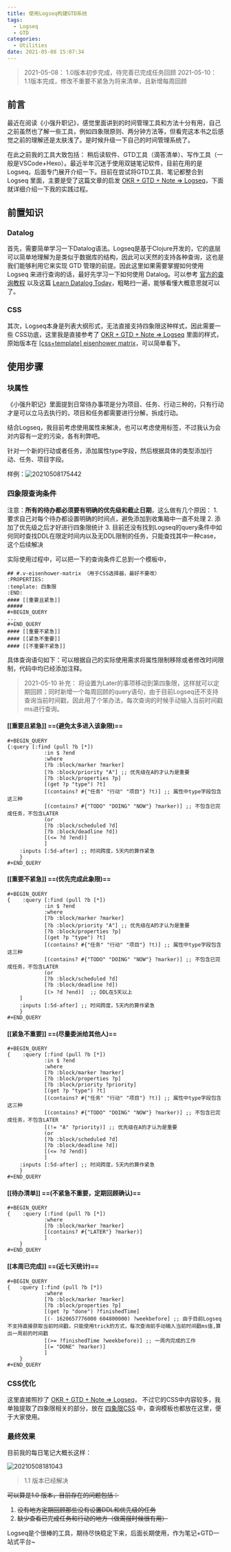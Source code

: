 ```yaml
---
title: 使用Logseq构建GTD系统
tags:
  - Logseq
  - GTD
categories:
  - Utilities
date: 2021-05-08 15:07:34
---
```


> 2021-05-08： 1.0版本初步完成，待完善已完成任务回顾
> 2021-05-10： 1.1版本完成，修改不重要不紧急为将来清单，且新增每周回顾

## 前言

最近在阅读《小强升职记》，感觉里面讲到的时间管理工具和方法十分有用，自己之前虽然也了解一些工具，例如四象限原则、两分钟方法等，但看完这本书之后感觉之前的理解还是太肤浅了。是时候升级一下自己的时间管理系统了。

<!-- more -->

在此之前我的工具大致包括： 稍后读软件、GTD工具（滴答清单）、写作工具（一般是VSCode+Hexo）。最近半年沉迷于使用双链笔记软件，目前在用的是 Logseq，后面专门展开介绍一下。目前在尝试将GTD工具、笔记都整合到 Logseq 里面，主要是受了这篇文章的启发 [OKR + GTD + Note => Logseq](https://www.bmpi.dev/self/okr-gtd-note-logseq/)，下面就详细介绍一下我的实践过程。

## 前置知识

### Datalog

首先，需要简单学习一下Datalog语法。Logseq是基于Clojure开发的，它的底层可以简单地理解为是类似于数据库的结构，因此可以天然的支持各种查询，这也是我们能够利用它来实现 GTD 管理的前提。因此这里如果需要掌握如何使用 Logseq 来进行查询的话，最好先学习一下如何使用 Datalog。可以参考 [官方的查询教程](https://logseq.github.io/#/page/advanced%20queries) 以及这篇 [Learn Datalog Today](http://www.learndatalogtoday.org/)，粗略扫一遍，能够看懂大概意思就可以了。

### CSS

其次，Logseq本身是列表大纲形式，无法直接支持四象限这种样式，因此需要一些 CSS功底，这里我是直接参考了 [OKR + GTD + Note => Logseq](https://www.bmpi.dev/self/okr-gtd-note-logseq/) 里面的样式，原始版本在 [[css+template] eisenhower matrix](https://discuss.logseq.com/t/css-template-eisenhower-matrix/526)，可以简单看下。

## 使用步骤

### 块属性

《小强升职记》里面提到日常待办事项是分为项目、任务、行动三种的，只有行动才是可以立马去执行的，项目和任务都需要进行分解，拆成行动。

结合Logseq，我目前考虑使用属性来解决，也可以考虑使用标签，不过我认为会对内容有一定的污染，各有利弊吧。

针对一个新的行动或者任务，添加属性type字段，然后根据具体的类型添加行动、任务、项目字段。

样例：![20210508175442](https://learner.oss-cn-hangzhou.aliyuncs.com/img/20210508175442.png)

### 四象限查询条件

注意：**所有的待办都必须要有明确的优先级和截止日期**，这么做有几个原因：
    1. 要求自己对每个待办都设置明确的时间点，避免添加到收集箱中一直不处理
    2. 添加了优先级之后才好进行四象限统计
    3. 目前还没有找到Logseq的query条件中如何同时查找DDL在限定时间内以及无DDL限制的任务，只能查找其中一种case，这个后续解决

实际使用过程中，可以把一下的查询条件汇总到一个模板中，

```
## #.v-eisenhower-matrix （用于CSS选择器，最好不要改）
:PROPERTIES:
:template: 四象限
:END:
#### [[重要且紧急]]
##### 
#+BEGIN_QUERY
...
#+END_QUERY
#### [[重要不紧急]]
#### [[紧急不重要]]
#### [[不重要不紧急]]
```

具体查询语句如下：可以根据自己的实际使用需求将属性限制移除或者修改时间限制，代码中均已经添加注释。

> 2021-05-10 补充： 将设置为Later的事项移动到第四象限，这样就可以定期回顾；同时新增一个每周回顾的query语句，由于目前Logseq还不支持查询当前时间戳，因此用了个笨办法，每次查询的时候手动输入当前时间戳ms进行查询。

#### [[重要且紧急]] ==(避免太多进入该象限)==

```
#+BEGIN_QUERY
{:query [:find (pull ?b [*])
            :in $ ?end
            :where
            [?b :block/marker ?marker]
            [?b :block/priority "A"] ;; 优先级在A的才认为是重要
            [?b :block/properties ?p]
            [(get ?p "type") ?t]
            [(contains? #{"任务" "行动" "项目"} ?t)] ;; 属性中type字段包含这三种
            [(contains? #{"TODO" "DOING" "NOW"} ?marker)] ;; 不包含已完成任务，不包含LATER
            (or
            [?b :block/scheduled ?d]
            [?b :block/deadline ?d])
            [(<= ?d ?end)]
            ]
    :inputs [:5d-after] ;; 时间跨度，5天内的算作紧急
    }
#+END_QUERY
```
#### [[重要不紧急]] ==(优先完成此象限)==
```
#+BEGIN_QUERY
{    :query [:find (pull ?b [*])
            :in $ ?end
            :where
            [?b :block/marker ?marker]
            [?b :block/priority "A"] ;; 优先级在A的才认为是重要
            [?b :block/properties ?p]
            [(get ?p "type") ?t]
            [(contains? #{"任务" "行动" "项目"} ?t)] ;; 属性中type字段包含这三种
            [(contains? #{"TODO" "DOING" "NOW"} ?marker)] ;; 不包含已完成任务，不包含LATER
            (or
            [?b :block/scheduled ?d]
            [?b :block/deadline ?d])
            [(> ?d ?end)]  ;; DDL在5天以上
    ]
    :inputs [:5d-after] ;; 时间跨度，5天内的算作紧急
    }
#+END_QUERY
```
#### [[紧急不重要]] ==(尽量委派给其他人)==
```
#+BEGIN_QUERY
{    :query [:find (pull ?b [*])
            :in $ ?end
            :where
            [?b :block/marker ?marker]
            [?b :block/properties ?p]
            [?b :block/priority ?priority]
            [(get ?p "type") ?t]
            [(contains? #{"任务" "行动" "项目"} ?t)] ;; 属性中type字段包含这三种
            [(contains? #{"TODO" "DOING" "NOW"} ?marker)] ;; 不包含已完成任务，不包含LATER
            [(!= "A" ?priority)] ;; 优先级在A的才认为是重要
            (or
            [?b :block/scheduled ?d]
            [?b :block/deadline ?d])
            [(<= ?d ?end)]
            ]
    :inputs [:5d-after] ;; 时间跨度，5天内的算作紧急
    }
#+END_QUERY
```
#### [[待办清单]] ==(不紧急不重要，定期回顾确认)==
```
#+BEGIN_QUERY
{    :query [:find (pull ?b [*])
            :where
            [?b :block/marker ?marker]
            [(contains? #{"LATER"} ?marker)]
            ]
    }
#+END_QUERY
```

#### [[本周已完成]] ==(近七天统计)==
```
#+BEGIN_QUERY
{   :query [:find (pull ?b [*])
            :where
            [?b :block/marker ?marker]
            [?b :block/properties ?p]
            [(get ?p "done") ?finishedTime]
            [(- 1620657776000 604800000) ?weekbefore] ;; 由于目前Logseq不支持直接获取当前时间戳，只能使用trick的方式，每次查询前手动输入当前时间戳ms值,算出一周前的时间戳
            [(>= ?finishedTime ?weekbefore)] ;; 一周内完成的工作
            [(= "DONE" ?marker)]
            ]
    }
#+END_QUERY
```

### CSS优化

这里直接照抄了 [OKR + GTD + Note => Logseq](https://www.bmpi.dev/self/okr-gtd-note-logseq/)， 不过它的CSS中内容较多，我单独提取了四象限相关的部分，放在 [四象限CSS](https://github.com/samwei12/LogseqMisc/blob/master/%E5%9B%9B%E8%B1%A1%E9%99%90.css) 中，查询模板也都放在这里，便于大家使用。

### 最终效果

目前我的每日笔记大概长这样：

![20210508181043](https://learner.oss-cn-hangzhou.aliyuncs.com/img/20210508181043.png)

> 1.1 版本已经解决

~~可以算是1.0 版本，目前存在的问题包括：~~

1. ~~没有地方定期回顾那些没有设置DDL和优先级的任务~~
2. ~~缺少查看已完成任务和行动的地方（做周报时候很有用）~~

Logseq是个很棒的工具，期待尽快稳定下来，后面长期使用，作为笔记+GTD一站式平台~






